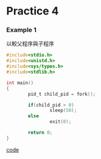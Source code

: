 # Practice 4
### Example 1
以較父程序與子程序
```C
#include<stdio.h>
#include<unistd.h>
#include<sys/types.h>
#include<stdlib.h>

int main()
{
        pid_t child_pid = fork();

        if(child_pid > 0)
                sleep(50);
        else
                exit(0);

        return 0;
}
```
[code](example1.c)
